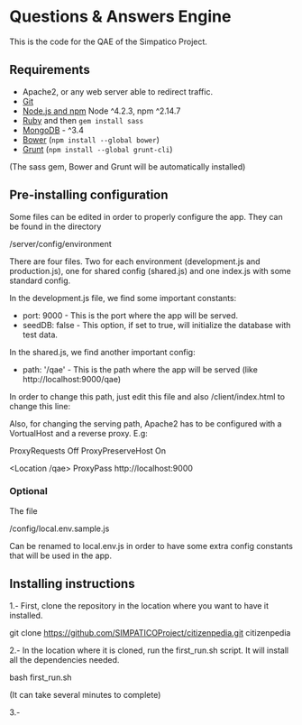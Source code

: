# Questions & Answers Engine

This is the code for the QAE of the Simpatico Project.

## Requirements

- Apache2, or any web server able to redirect traffic.
- [Git](https://git-scm.com/)
- [Node.js and npm](nodejs.org) Node ^4.2.3, npm ^2.14.7
- [Ruby](https://www.ruby-lang.org) and then `gem install sass`
- [MongoDB](https://www.mongodb.org/) - ^3.4
- [Bower](bower.io) (`npm install --global bower`)
- [Grunt](http://gruntjs.com/) (`npm install --global grunt-cli`)


(The sass gem, Bower and Grunt will be automatically installed)

## Pre-installing configuration

Some files can be edited in order to properly configure the app. They can be found in the directory

  /server/config/environment

There are four files. Two for each environment (development.js and production.js), one for shared config (shared.js) and one index.js with some standard config.

In the development.js file, we find some important constants:

  - port: 9000 - This is the port where the app will be served.
  - seedDB: false - This option, if set to true, will initialize the database with test data.

In the shared.js, we find another important config:

  - path: '/qae' - This is the path where the app will be served (like http://localhost:9000/qae)

In order to change this path, just edit this file and also /client/index.html to change this line:

  <base href="/qae/">

Also, for changing the serving path, Apache2 has to be configured with a VortualHost and a reverse proxy. E.g:

  ProxyRequests Off
  ProxyPreserveHost On

  <Location /qae>
          ProxyPass http://localhost:9000
  </Location>

### Optional

The file

/config/local.env.sample.js

Can be renamed to local.env.js in order to have some extra config constants that will be used in the app.

## Installing instructions

1.- First, clone the repository in the location where you want to have it installed.

  git clone https://github.com/SIMPATICOProject/citizenpedia.git citizenpedia

2.- In the location where it is cloned, run the first_run.sh script. It will install all the dependencies needed.

  bash first_run.sh

  (It can take several minutes to complete)

3.-
